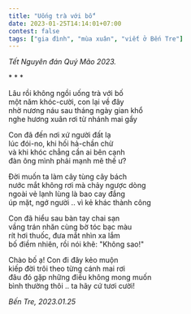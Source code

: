 ```yaml
---
title: "Uống trà với bố"
date: 2023-01-25T14:14:01+07:00
contest: false
tags: ["gia đình", "mùa xuân", "viết ở Bến Tre"]
---
```

*Tết Nguyên đán Quý Mão 2023.*  
  
\* \* \*
  
Lâu rồi không ngồi uống trà với bố  
một năm khóc-cười, con lại về đây  
nhờ nương náu sau tháng ngày gian khổ  
nghe hương xuân rơi từ nhánh mai gầy  
  
Con đã đến nơi xứ người đất lạ  
lúc đói-no, khi hối hả-chần chừ  
và khi khóc chẳng cần ai bên cạnh  
đàn ông mình phải mạnh mẽ thế ư?  

Đời muốn ta làm cây tùng cây bách  
nước mắt không rơi mà chảy ngược dòng  
ngoài vẻ lạnh lùng là bao cay đắng  
úp mặt, ngớ người .. vì kẻ khác thành công  
  
Con đã hiểu sau bàn tay chai sạn  
vầng trán nhăn cùng bờ tóc bạc màu  
rít hơi thuốc, đưa mắt nhìn xa lắm  
bố điềm nhiên, rồi nói khẽ: "Không sao!"  
  
Chào bố ạ! Con đi đây kẻo muộn  
kiếp đời trôi theo từng cánh mai rơi  
đâu đó gặp những điều không mong muốn  
bình thường thôi .. ta hãy cứ tươi cười!  
  
*Bến Tre, 2023.01.25*